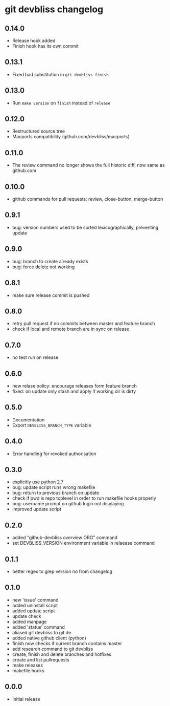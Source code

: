 # git devbliss changelog

## 0.14.0

 - Release hook added
 - Finish hook has its own commit

## 0.13.1

 - Fixed bad substitution in `git devbliss finish`

## 0.13.0

 - Run `make version` on `finish` instead of `release`

## 0.12.0

 - Restructured source tree
 - Macports compatibility (github.com/devbliss/macports)

## 0.11.0

 - The review command no longer shows the full historic diff,
   now same as github.com

## 0.10.0

 - github commands for pull requests: review, close-button, merge-button

## 0.9.1

 - bug: version numbers used to be sorted lexicographically, preventing update

## 0.9.0

 - bug: branch to create already exists
 - bug: force delete not working

## 0.8.1

 - make sure release commit is pushed

## 0.8.0

 - retry pull request if no commits between master and feature branch
 - check if local and remote branch are in sync on release

## 0.7.0

 - no test run on release

## 0.6.0

 - new relase policy: encourage releases form feature branch
 - fixed: on update only stash and apply if working dir is dirty

## 0.5.0

 - Documentation
 - Export `DEVBLISS_BRANCH_TYPE` variable

## 0.4.0

 - Error handling for revoked authorisation

## 0.3.0

 - explicitly use python 2.7
 - bug: update script runs wrong makefile
 - bug: return to previous branch on update
 - check if pwd is repo toplevel in order to run makefile hooks properly
 - bug: username prompt on github login not displaying
 - improved update script

## 0.2.0

 - added "github-devbliss overview ORG" command
 - set DEVBLISS_VERSION environment variable in relaease command

## 0.1.1

 - better regex to grep version no from changelog

## 0.1.0

 - new 'issue' command
 - added uninstall script
 - added update script
 - update check
 - added manpage
 - added 'status' command
 - aliased git devbliss to git de
 - added native github client (python)
 - finish now checks if current branch contains master
 - add research command to git devbliss
 - create, finish and delete branches and hotfixes
 - create and list pullrequests
 - make releases
 - makefile hooks

## 0.0.0

 - Initial release
